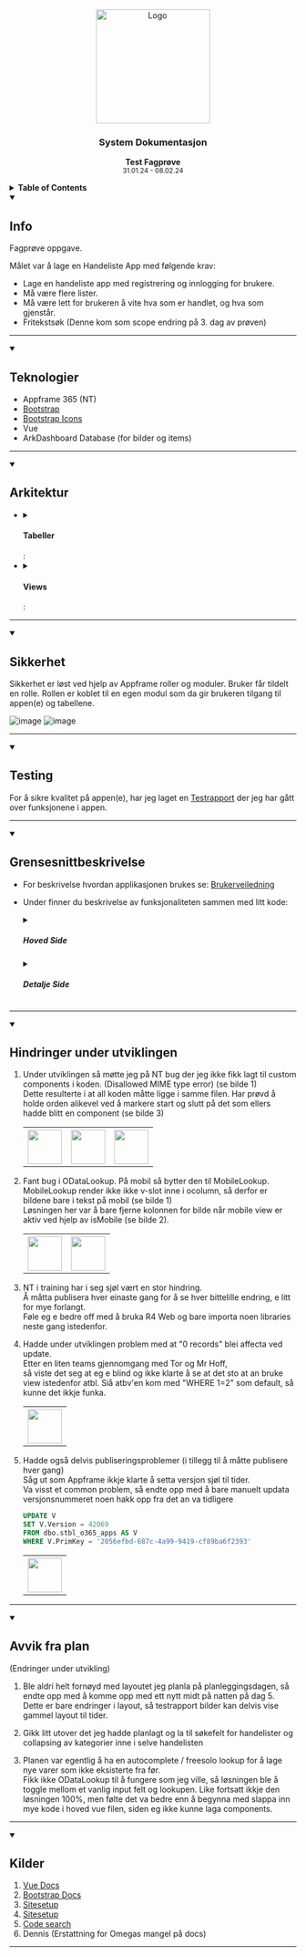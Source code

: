 <div align="center">
  <a href="https://github.com/ArvidWedtstein/Fagproove">
    <img src="https://content.energage.com/company-images/SE45893/SE45893_logo_orig.png" alt="Logo" width="200" height="200">
  </a>

  <h3 align="center">System Dokumentasjon</h3>

  <p align="center">
    <b>Test Fagprøve</b>
    <br />
    <sub>31.01.24 - 08.02.24</sub>
  </p>
</div>


      
<details>
  <summary>
    <b>Table of Contents</b>
  </summary>
  <ol>
    <li>
      <a href="#info">Info</a>
    </li>
    <li>
      <a href="#teknologier">Teknologier</a>
    </li>
    <li>
      <a href="#teknologier">Arkitektur</a>
       <ul>
        <li>
          <a href="#tabeller">Tabeller</a>
          <ul>
            <li>
              <a href="#sikkerhet-i-tabeller">Sikkerhet i Tabeller</a>
            </li>
          </ul>
        </li>
        <li>
          <a href="#views">Views</a>
        </li>
      </ul>
    </li>
    <li>
      <a href="#sikkerhet">Sikkerhet</a>
    </li>
    <li>
      <a href="#testing">Testing</a>
    </li>
    <li>
      <a href="#grensesnittbeskrivelse">Grensesnittbeskrivelse</a>
    </li>
    <li>
      <a href="#hindringer-under-utviklingen">Hindringer under utviklingen</a>
    </li>
    <li>
      <a href="#avvik-fra-plan">Avvik fra plan</a>
    </li>
    <li>
      <a href="#kilder">Kilder / Ressurser</a>
    </li>
  </ol>
</details>

<details open>
  <summary>
    <h2>Info</h2>
  </summary>
    
  Fagprøve oppgave.
  
  Målet var å lage en Handeliste App med følgende krav:
  - Lage en handeliste app med registrering og innlogging for brukere.
  - Må være flere lister.
  - Må være lett for brukeren å vite hva som er handlet, og hva som gjenstår.
  - Fritekstsøk (Denne kom som scope endring på 3. dag av prøven)

<hr>
</details>
<details open>
  <summary>
    <h2>Teknologier</h2>
  </summary>
    
- Appframe 365 (NT)
- [Bootstrap](https://getbootstrap.com/docs/5.0/getting-started/introduction/)
- [Bootstrap Icons](https://icons.getbootstrap.com)
- Vue
- ArkDashboard Database (for bilder og items)
<hr>
</details>
<details open>
  <summary>
    <h2>Arkitektur</h2>
  </summary>
  
 <ul>
    <li>
      <details>
          <summary>
            <h4>Tabeller</h4>:
          </summary>
        
  [Tabellstruktur](https://drawsql.app/teams/arvid/diagrams/tabellstruktur)
        
   <details>
      <summary>
        <h4>Sikkerhet i Tabeller</h4>:
      </summary>

  For tilgangsstyring så er sql triggere brukt.<br>
  Disse sørger for at ikke hvem som helst får lov å legge til, oppdatere eller slette rader.

  <table>
        <tr>
          <th>Tabell Navn</th>
          <th>Beskrivelse</th>
          <th>Regler Insert</th>
          <th>Regler Update</th>
          <th>Regler Delete</th>
          <th>Bilder</th>
        </tr>
        <tr>
          <td><b>atbl_ArvidWedtstein_Goods</b></td>
          <td>
            Dataene i denne tabellen er hentet direkte fra ArkDashboard databasen.<br>
            Dermed fikk jeg bilder, og slapp å inserte items selv.
          </td>
          <td>
            Kun brukere som har tabellen i permissiontables får lov å slette/redigere/legge til her.
          </td>
          <td>
            Kun brukere som har tabellen i permissiontables får lov å slette/redigere/legge til her.
          </td>
          <td>
            Kun brukere som har tabellen i permissiontables får lov å slette/redigere/legge til her.
          </td>
          <td>
            <table>
              <th>
                <img src="https://github.com/ArvidWedtstein/Fagproove/assets/71834553/2873e437-e421-4458-9430-ba7c4a84ec3e" width="60" />
              </th>
              <th>
                <img src="https://github.com/ArvidWedtstein/Fagproove/assets/71834553/633879f7-b9e1-4496-aa92-c3ce4f9fac41" width="60" />
              </th>
              <th>
                <img src="https://github.com/ArvidWedtstein/Fagproove/assets/71834553/d2f2a337-c603-4263-8f64-2d90ffae3293" width="60" />
              </th>
            </table>
          </td>
        </tr>
        <tr>
          <td><b>atbl_ArvidWedtstein_ShoppingLists</b></td>
          <td>Tabell som handelistene lagres i</td>
          <td>
          <p>
            Kun brukere som har tabellen i permissiontables får lov å legge til her.
          </p>
          </td>
          <td>
          <p>
            For oppdatering så må du eie handelisten som oppdateres, eller ha fått den tildelt i tillegg til å ha tilgang til å gjøre endringer her.<br>
          </p>
          </td>
          <td>
          <p>
            For å slette må du eie handelisten.
          </p>
          </td>
          <td>
            <table>
              <th>
                <img src="https://github.com/ArvidWedtstein/Fagproove/assets/71834553/f6b4e821-d8fc-4dd1-9c82-d10f34640797" width="60" />
              </th>
              <th>
                <img src="https://github.com/ArvidWedtstein/Fagproove/assets/71834553/ad05a4e4-7203-4428-a7f2-cc4725b8f09c" width="60" />
              </th>
              <th>
                <img src="https://github.com/ArvidWedtstein/Fagproove/assets/71834553/a336b9dd-d08b-4f91-85e5-c8fed418ea0c" width="60" />
              </th>
            </table>
          </td>
        </tr>
        <tr>
          <td><b>atbl_ArvidWedtstein_ShoppingListsItems</td>
          <td>
                Tabell som varene i en handeliste lagres i.<br> 
                Denne har en many-to-one relasjon med ShoppingLists tabellen og en relasjon til Goods tabellen.
          </td>
          <td>
           For å kunne legge til her må brukeren være en del av handelisten eller fått den tildelt og i tillegg ha tilgang til å gjøre endringer.<br>
          </td>
           <td>
            For å kunne legge til her må brukeren være en del av handelisten eller fått den tildelt og i tillegg ha tilgang til å gjøre endringer.<br>
          </td>
           <td>
           For å kunne legge til her må brukeren være en del av handelisten eller fått den tildelt og i tillegg ha tilgang til å gjøre endringer gjennom permissiontables
          </td>
          <td>
            <table>
              <th>
                <img src="https://github.com/ArvidWedtstein/Fagproove/assets/71834553/45b96cc2-70db-4237-a26c-0cdef9045487" width="60" />
              </th>
              <th>
                <img src="https://github.com/ArvidWedtstein/Fagproove/assets/71834553/fafacb52-2b96-49e8-b5f6-2cbed1a1b3c2" width="60" />
              </th>
              <th>
                <img src="https://github.com/ArvidWedtstein/Fagproove/assets/71834553/dbb916e3-f86d-4276-bc18-7009d7eeaead" width="60" />
              </th>
            </table>
          </td>
        </tr>
        <tr>
          <td>atbl_ArvidWedtstein_ShoppingListsSharedWith</td>
          <td>
                Tabell for å holde styr på hvem en handeliste har blitt delt med.<br>
                Har en many-to-one relasjon til Handeliste tabellen.
          </td>
          <td>
            Bare brukere som eier handelisten kan dele den videre.<br />
            Her ligger det også sjekk for at man ikke kan dele handelisten med eieren eller samme person to ganger.
          </td>
          <td>
             Bare brukere som eier handelisten kan oppdatere hvem som skal kunne se den.<br>
             Også her ligger det sjekk for at man ikke kan dele med samme person to ganger og ikke med eieren
          </td>
          <td>
            Bare brukere som eier handelisten kan fjerne delte folk.
          </td>
          <td>
            <table>
              <th>
                <img src="https://github.com/ArvidWedtstein/Fagproove/assets/71834553/90bb76c0-6e7b-4bae-b722-8d5e268e0555" width="60" />
              </th>
              <th>
                <img src="https://github.com/ArvidWedtstein/Fagproove/assets/71834553/2d4013d0-d452-4d50-841f-dcfd68d9fe54" width="60" />
              </th>
              <th>
                <img src="https://github.com/ArvidWedtstein/Fagproove/assets/71834553/dac51ae5-5540-4e60-bdb5-f7a31f3c0a78" width="60" />
              </th>
            </table>
          </td>
        </tr>
      </table>
  </details>
      </details>
    </li>
    <li>
      <details>
          <summary>
            <h4>Views</h4>:
          </summary>
        
  <table>
  <tr>
    <th>View Navn</th>
    <th>Beskrivelse</th>
    <th>Kode</th>
  </tr>
  <tr>
    <td>aviw_ArvidWedtstein_MyShoppingLists</td>
    <td>
      View for å begrense hvem som ser hvilke handelister.<br>
      Dette viewet tar med seg prosent fullført, hvem listen har blitt delt med for å vise "Shared with" på fremsiden som JSON.<br>
      Legger også til alle som har fått tildelt handelisten i søkekolonnen.
    </td>
    <td>
     <img src="https://github.com/ArvidWedtstein/Fagproove/assets/71834553/78e0cd7e-7fe2-4b99-acac-f2afabc8d5be" width="60" />
    </td>
  </tr>
  <tr>
    <td>aviw_ArvidWedtstein_ShoppingListsItems</td>
    <td>
      Eksisterer for å få med de siste relevante kolonnene for Søke kolonnen, i tilleg til å få med bilde, navn og kategori på varen.<br>
      Brukes på siden for å vise handelistens innhold.
    </td>
    <td>
      <img src="https://github.com/ArvidWedtstein/Fagproove/assets/71834553/c363a359-f5e9-4d78-bbd4-8a770cb1223d" width="48" />
    </td>
  </tr>
  <tr>
    <td>aviw_ArvidWedtstein_ShoppingListsSharedWith</td>
    <td>
      Dette viewet eksisterer bare for å få med navn på hvem handelisten(e) er delt med.
    </td>
    <td>
     <img src="https://github.com/ArvidWedtstein/Fagproove/assets/71834553/2227c50f-03d3-442e-bb12-4c9148468b34" width="48" />
    </td>
  </tr>
  <tr>
    <td>aviw_ArvidWedtstein_GoodsLkp</td>
    <td>
      Dette viewet eksisterer bare som datasource for lookupen til å legge til ny vare.<br>
      Viewet tar seg seg dine "personlige" varer so mdu har laget, samt de som eventuelt ble laget av noen i samme handleliste som du er en del av.</td>
    <td>
     <img src="https://github.com/ArvidWedtstein/Fagproove/assets/71834553/c3ef58bb-21f0-4365-803a-30da0d99d051" width="48" />
    </td>
  </tr>
</table>
      </details>
    </li>
  </ul>
  
  <hr />
</details>
<details open>
  <summary>
    <h2>Sikkerhet</h2>
  </summary>
    
  Sikkerhet er løst ved hjelp av Appframe roller og moduler.
  Bruker får tildelt en rolle. Rollen er koblet til en egen modul som da gir brukeren tilgang til appen(e) og tabellene.
  
  ![image](https://github.com/ArvidWedtstein/Fagproove/assets/71834553/0a9f2864-7bc9-4ea0-9a3f-412339a1ea1f)
  ![image](https://github.com/ArvidWedtstein/Fagproove/assets/71834553/8647a516-2559-4f8b-9969-6d4cdfa02892)

<hr />
</details>
<details open>
  <summary>
    <h2>Testing</h2>
  </summary>
    
For å sikre kvalitet på appen(e), har jeg laget en [Testrapport](https://github.com/ArvidWedtstein/Fagproove/blob/main/Test_Report.md) der jeg har gått over funksjonene i appen.

<hr />
</details>
<details open>
  <summary>
    <h2>Grensesnittbeskrivelse</h2>
  </summary>

- For beskrivelse hvordan applikasjonen brukes se:
  [Brukerveiledning](https://github.com/ArvidWedtstein/Fagproove/wiki)

- Under finner du beskrivelse av funksjonaliteten sammen med litt kode:

    <details>
      <summary>
        <h5>Hoved Side</h5>
      </summary>
      <table>
        <tr>
          <th>Funksjoner</th>
          <th>Beskrivelse</th>
          <th>Kode</th>
          <th>Bilder</th>
        </tr>
        <tr>
          <td>Opprette ny handleliste</td>
          <td>
          <p>
            Her vil bruker kunne opprette ny handeliste. <br>
            Dette er løst med å kalle på en funksjon med -1 index for å lage ny rad. (Bilde 1).<br>
            Funksjonen setter da indeksen på datasourcen til indeksen fra parameteren og setter CreateNewRef verdien til true.<br>
            Indeksen settes for å kunne redigere rett rad i modalen eller for at den ikke skal vise en annen verdi når en lager ny liste siden denne funksjonen brukes til å både opprette og redigere handeliste (bilde 2). <br>
            CreateNewRef brukes for å justere på modal tittel og lagringsknappen avhengig om bruker skal opprette eller redigere (bilde 3).
          </p>
          </td>
          <td>
            <table>
              <th>
                <img src="https://github.com/ArvidWedtstein/Fagproove/assets/71834553/b947ce12-290c-414b-aceb-fc4d5aa65b3e" width="60" />
              </th>
              <th>
                <img src="https://github.com/ArvidWedtstein/Fagproove/assets/71834553/a666985a-2cd5-4afc-b32b-540a0de20924" width="60" />
              </th>
              <th>
                <img src="https://github.com/ArvidWedtstein/Fagproove/assets/71834553/188f3c55-8baa-47da-bdc3-b784847bae06" width="60" />
              </th>
            </table>
          </td>
          <td>
            <table>
              <th>
                <img src="https://github.com/ArvidWedtstein/Fagproove/assets/71834553/0e7025e5-3653-4cb3-8b30-7a2a24dc85a4" width="60" />
              </th>
              <th>
                <img src="https://github.com/ArvidWedtstein/Fagproove/assets/71834553/54504e25-327b-41a7-882f-655ba58521e8" width="60" />
              </th>
              <th>
                <img src="https://github.com/ArvidWedtstein/Fagproove/assets/71834553/084497fa-64c4-493d-aafb-babf1261a1c2" width="60" />
              </th>
              <th>
                <img src="https://github.com/ArvidWedtstein/Fagproove/assets/71834553/3012eb71-ba13-4c74-b8fb-398c4d633f3f" width="60" />
              </th>
            </table>
          </td>
        </tr>
        <tr>
          <td>Redigere handleliste</td>
          <td>
            Redigering av handeliste gjøres gjennom en dropdown meny (bilde 1).<br>
            Denne kaller på samme funksjon som når en lager ny handeliste, bare med indeksen til nåværende rad (bilde 2).<br>
            En modal med mulighet for å redigere navn og delte personer åpnes (se bilde 3). 
          </td>
          <td>
            <table>
              <th>
                <img src="https://github.com/ArvidWedtstein/Fagproove/assets/71834553/d2a2591d-0be2-4e27-aac4-cd32a208e47c" width="60" />
              </th>
              <th>
                <img src="https://github.com/ArvidWedtstein/Fagproove/assets/71834553/a1588061-4658-4a0f-85db-fd64211f927e" width="60" />
              </th>
              <th>
                <img src="https://github.com/ArvidWedtstein/Fagproove/assets/71834553/277a1761-802b-46fe-b010-97547a613129" width="60" />
              </th>
            </table>
          </td>
          <td>
           <table>
              <th>
                <img src="https://github.com/ArvidWedtstein/Fagproove/assets/71834553/c78bce06-b51e-4664-81ce-bd59797676a3" width="60" />
              </th>
              <th>
                <img src="https://github.com/ArvidWedtstein/Fagproove/assets/71834553/8222b7f4-1c07-43ef-8bef-5bc514e5ea5d" width="60" />
              </th>
              <th>
                <img src="https://github.com/ArvidWedtstein/Fagproove/assets/71834553/8142659b-ea2f-407b-89db-227c635bb02d" width="60" />
              </th>
              <th>
                <img src="https://github.com/ArvidWedtstein/Fagproove/assets/71834553/8142659b-ea2f-407b-89db-227c635bb02d" width="60" />
              </th>
            </table>
          </td>
        </tr>
        <tr>
          <td>Slette handeliste.</td>
          <td>
            Sletting av handeliste foregår gjennom en dropdown (samme som brukes for å redigere) (se bilde 1).<br>
            Delete knappen i dropdownen trigger en funksjon som ber brukeren bekrefte sletting av handelisten (for å unngå sletting med uhell) (se bilde 2).<br>
            Trykker brukeren ok, så slettes raden fra tabellen.
          </td>
          <td>
            <table>
              <th>
                <img src="https://github.com/ArvidWedtstein/Fagproove/assets/71834553/2026915c-2eee-4520-a18f-eef57390b681" width="60" />
              </th>
              <th>
                <img src="https://github.com/ArvidWedtstein/Fagproove/assets/71834553/368ee55d-433a-406a-beb4-25cb107fde52" width="60" />
              </th>
            </table>
          </td>
          <td>
           <table>
              <th>
                <img src="https://github.com/ArvidWedtstein/Fagproove/assets/71834553/a6c8d8d0-d0f5-442b-b6fe-e8bd493b8ca7" width="60" />
              </th>
              <th>
                <img src="https://github.com/ArvidWedtstein/Fagproove/assets/71834553/2e6a912c-9351-4d41-b9ca-5c3db071880f" width="60" />
              </th>
            </table>
          </td>
        </tr>
        <tr>
          <td>Søkefelt</td>
          <td>
            Til søkefelt brukte jeg SearchInput componenten til appframe rammeverket.<br>
            Når inputen i søkefeltet endres kjøres en funksjon som setter filterobject på søkekolonnen til handeliste datasourcen.
            Søkekolonnen er de relevante feltene joinet sammen til en string i MyShoppingLists viewet.
          </td>
          <td>
            <table>
              <th>
                <img src="https://github.com/ArvidWedtstein/Fagproove/assets/71834553/8fff3a3c-fce1-4247-9530-26d6cb5f4d3e" width="60" />
              </th>
              <th>
                <img src="https://github.com/ArvidWedtstein/Fagproove/assets/71834553/3db02a23-8c26-461e-a683-aff983e289e2" width="60" />
              </th>
              <th>
                <img src="https://github.com/ArvidWedtstein/Fagproove/assets/71834553/7ec1ebcd-7f0e-4cec-b43a-c8d1913ba65f" width="60" />
              </th>
            </table>
          </td>
          <td>
            <table>
              <th>
                <img src="https://github.com/ArvidWedtstein/Fagproove/assets/71834553/426b1b4a-5bb8-4d6c-8fc1-97fad9141e97" width="60" />
              </th>
              <th>
                <img src="https://github.com/ArvidWedtstein/Fagproove/assets/71834553/30559206-592f-462b-8441-84e3257efa27" width="60" />
              </th>
              <th>
                <img src="https://github.com/ArvidWedtstein/Fagproove/assets/71834553/80db6e94-da5f-4ca3-9350-a78abedfdefe" width="60" />
              </th>
              <th>
                <img src="https://github.com/ArvidWedtstein/Fagproove/assets/71834553/15f7fd52-8bae-4999-9229-c197d30e443e" width="60" />
              </th>
            </table>
          </td>
        </tr>
      </table>
    </details>

  <details>
    <summary><h5>Detalje Side</h5></summary>

    <table>
        <tr>
          <th>Funksjoner</th>
          <th>Beskrivelse</th>
          <th>Kode</th>
          <th>Bilder</th>
        </tr>
      <tr>
          <td>Legge til ny vare</td>
          <td></td>
          <td></td>
          <td> 
            <table>
              <th>
                <img src="https://github.com/ArvidWedtstein/Fagproove/assets/71834553/794e30d6-f025-4296-a0a2-8878ea04a12d" width="60" />
              </th>
              <th>
                <img src="https://github.com/ArvidWedtstein/Fagproove/assets/71834553/0ef658d4-e8b8-4df6-8b88-b097a37a6557" width="60" />
              </th>
              <th>
                <img src="https://github.com/ArvidWedtstein/Fagproove/assets/71834553/001e2abb-622e-46b2-a9d7-73f106f259be" width="60" />
              </th>
              <th>
                <img src="https://github.com/ArvidWedtstein/Fagproove/assets/71834553/f5d89137-e652-418d-9598-49f97575d48a" width="60" />
              </th>
              <th>
                <img src="https://github.com/ArvidWedtstein/Fagproove/assets/71834553/70cf9d8f-06ce-4e38-b09f-c6258b86815b" width="60" />
              </th>
            </table>
          </td>
        </tr>
       <tr>
          <td>Opprette ny vare</td>
          <td>Brukeren skal kunne opprette ny vare ved å trykke på "create new item" checkboksen i ny vare dialogen. Brukeren skal ha kunne skrive inn navnet på ønsket vare og så fortsette som vanlig. Varen skal da være tilgjengelig når brukeren legger til nye varer i senere tid.</td>
          <td></td>
          <td> 
            <table>
              <th>
                <img src="https://github.com/ArvidWedtstein/Fagproove/assets/71834553/3f8ff043-5961-44b8-8969-75f6c5df0484" width="60" />
              </th>
              <th>
                <img src="https://github.com/ArvidWedtstein/Fagproove/assets/71834553/2e29d3e4-8319-43f1-aa28-33f82ddd0710" width="60" />
              </th>
              <th>
                <img src="https://github.com/ArvidWedtstein/Fagproove/assets/71834553/7c938445-fc65-4476-b621-dadf76a5af80" width="60" />
              </th>
            </table>
          </td>
        </tr>
      <tr>
          <td>Redigere vare</td>
          <td>Brukeren skal kunne redigere antall, vare og enhet ved redigering av varen.</td>
          <td></td>
          <td> 
            <table>
              <th>
                <img src="https://github.com/ArvidWedtstein/Fagproove/assets/71834553/fe44796c-b47b-494f-9720-36e0c9161fa7" width="60" />
              </th>
              <th>
                <img src="https://github.com/ArvidWedtstein/Fagproove/assets/71834553/524b598d-c5c1-49a2-a428-5cc9658e9cec" width="60" />
              </th>
              <th>
                <img src="https://github.com/ArvidWedtstein/Fagproove/assets/71834553/8d7dc36f-94e0-4e04-b9d0-c9bc0b49225f" width="60" />
              </th>
              <th>
                <img src="https://github.com/ArvidWedtstein/Fagproove/assets/71834553/7da88d81-49fe-45a5-877e-37998d11e0c3" width="60" />
              </th>
            </table>
          </td>
        </tr>
      <tr>
          <td>Slette vare</td>
          <td>
             Sletting av vare foregår gjennom en dropdown (samme som brukes for å redigere) (se bilde 1).<br>
            Delete knappen i dropdownen trigger en funksjon som ber brukeren bekrefte sletting av varen (for å unngå sletting med uhell) (se bilde 2).<br>
            Trykker brukeren ok, så slettes raden fra tabellen.
          </td>
          <td>
            <table>
              <th>
                <img src="https://github.com/ArvidWedtstein/Fagproove/assets/71834553/8f49989f-0c0e-4d92-8522-737951d06b91" width="60" />
              </th>
              <th>
                <img src="https://github.com/ArvidWedtstein/Fagproove/assets/71834553/3760300e-13d3-4357-b4c4-4b816a2f4ef1" width="60" />
              </th>
            </table>
          </td>
          <td> 
            <table>
              <th>
                <img src="https://github.com/ArvidWedtstein/Fagproove/assets/71834553/18d328e2-fa31-42ca-b42e-5b08ca6cedbc" width="60" />
              </th>
              <th>
                <img src="https://github.com/ArvidWedtstein/Fagproove/assets/71834553/08a8ef3b-9db0-4db7-a592-ac501fd50c32" width="60" />
              </th>
            </table>
          </td>
        </tr>
      <tr>
          <td>Krysse ut vare</td>
          <td>
            Utkryssing av varer skjer gjennom checkbox input som trigger checkItem funksjonen (se bilde 1).<br>
            Funksjonen sjekker om resten av varene i kategorien også er huket av, vis dette skulle være tilfellet, så slås kategorien sammen (se bilde 2)
          </td>
          <td>
            <table>
              <th>
                <img src="https://github.com/ArvidWedtstein/Fagproove/assets/71834553/a6e5e885-54dc-460f-95d9-1320ec01c750" width="60" />
              </th>
              <th>
                <img src="https://github.com/ArvidWedtstein/Fagproove/assets/71834553/b74640e5-c974-4ed4-9336-1d6b40ad2d81" width="60" />
              </th>
            </table>
          </td>
          <td> 
            <table>
              <th>
                <img src="https://github.com/ArvidWedtstein/Fagproove/assets/71834553/f4a798c0-711a-4199-878d-78d342929465" width="60" />
              </th>
              <th>
                <img src="https://github.com/ArvidWedtstein/Fagproove/assets/71834553/93ec77d6-1ec6-45ef-b2bd-affaf94be0f6" width="60" />
              </th>
              <th>
                <img src="https://github.com/ArvidWedtstein/Fagproove/assets/71834553/9f209cdd-3ab1-4e06-bd91-6ca5cda77e0a" width="60" />
              </th>
            </table>
          </td>
        </tr>
         <tr>
          <td>Søkefelt</td>
          <td>
            Til søkefelt brukte jeg SearchInput componenten til appframe rammeverket (se bilde 1).<br>
            Når inputen i søkefeltet endres kjøres en funksjon som setter filterobject på søkekolonnen til handeliste datasourcen. (se bilde 2)<br>
            Søkekolonnen er de relevante feltene fra Goods tabellen joinet sammen til en string som en computed column (se bilde 3).<br>
            Denne kolonnen er videre joinet med andre relevante felt fra ShoppingListsItems tabellen (se bilde 4).
          </td>
          <td>
            <table>
              <th>
                <img src="https://github.com/ArvidWedtstein/Fagproove/assets/71834553/e8c5e29f-f5d3-43db-8f13-b9095579308c" width="60" />
              </th>
              <th>
                <img src="https://github.com/ArvidWedtstein/Fagproove/assets/71834553/c9ce4ff5-95ab-450c-974e-bed835144a77" width="60" />
              </th>
              <th>
                <img src="https://github.com/ArvidWedtstein/Fagproove/assets/71834553/ba1b8179-46b6-4d4f-a1b4-b71f72bccbab" width="60" />
              </th>
              <th>
                <img src="https://github.com/ArvidWedtstein/Fagproove/assets/71834553/87a1a057-7b47-4dcf-b021-e4c50b8919d8" width="60" />
              </th>
            </table>
          </td>
          <td> 
            <table>
              <th>
                <img src="https://github.com/ArvidWedtstein/Fagproove/assets/71834553/24c3e900-6529-4ddc-99ee-e0eab7b8b71b" width="60" />
              </th>
              <th>
                <img src="https://github.com/ArvidWedtstein/Fagproove/assets/71834553/e2bf7d70-0551-4f91-b462-f8b691f79545" width="60" />
              </th>
              <th>
                <img src="https://github.com/ArvidWedtstein/Fagproove/assets/71834553/7e1f8586-4a40-4050-b0bf-63563da6b091" width="60" />
              </th>
              <th>
                <img src="https://github.com/ArvidWedtstein/Fagproove/assets/71834553/c01e2f6e-e70e-4d76-9808-39d82fb18b30" width="60" />
              </th>
              <th>
                <img src="https://github.com/ArvidWedtstein/Fagproove/assets/71834553/9255288f-3d3a-4cde-8c74-4705dacd3406" width="60" />
              </th>
            </table>
          </td>
        </tr>
      </table>
    </details>
    
<hr />
</details>
<details open>
  <summary>
    <h2>Hindringer under utviklingen</h2>
  </summary>

  <ol>
    <li>
      <p>
        Under utviklingen så møtte jeg på NT bug der jeg ikke fikk lagt til custom components i koden. (Disallowed MIME type error) (se bilde 1)<br>
        Dette resulterte i at all koden måtte ligge i samme filen. Har prøvd å holde orden alikevel ved å markere start og slutt på det som ellers hadde blitt en component (se bilde 3)
      </p>
      <table>
        <th><img src="https://github.com/ArvidWedtstein/Fagproove/assets/71834553/bf3a069d-426a-4754-9824-80efc8b597d2" width="60"></th>
        <th><img src="https://github.com/ArvidWedtstein/Fagproove/assets/71834553/af97cd91-8b90-4491-8e62-49795f95f486" width="60"></th>
        <th><img src="https://github.com/ArvidWedtstein/Fagproove/assets/71834553/92b6bbd7-289d-4d28-9208-1715400fb68b" width="60"></th>
      </table>    
    </li>
    <li>
      <p>
        Fant bug i ODataLookup. På mobil så bytter den til MobileLookup. MobileLookup render ikke ikke v-slot inne i ocolumn, så derfor er bildene bare i tekst på mobil (se bilde 1)<br>
        Løsningen her var å bare fjerne kolonnen for bilde når mobile view er aktiv ved hjelp av isMobile (se bilde 2). 
      </p>
      <table>
        <th><img src="https://github.com/ArvidWedtstein/Fagproove/assets/71834553/e8dec4d3-ec48-456e-9672-ecd2fdff2346" width="60"></th>
        <th><img src="https://github.com/ArvidWedtstein/Fagproove/assets/71834553/6800d777-9f58-4d25-b961-8b8ae7d8d186" width="60"></th>
      </table>    
    </li>
    <li>
      <p>
        NT i training har i seg sjøl vært en stor hindring.<br>
        Å måtta publisera hver einaste gang for å se hver bittelille endring, e litt for mye forlangt.<br>
        Føle eg e bedre off med å bruka R4 Web og bare importa noen libraries neste gang istedenfor.
      </p>
    </li>
    <li>
      <p>
        Hadde under utviklingen problem med at "0 records" blei affecta ved update.<br>
        Etter en liten teams gjennomgang med Tor og Mr Hoff, <br>
        så viste det seg at eg e blind og ikke klarte å se at det sto at an bruke view istedenfor atbl.
        Siå atbv'en kom med "WHERE 1=2" som default, så kunne det ikkje funka.
      </p>
      <table>
        <th><img src="https://github.com/ArvidWedtstein/Fagproove/assets/71834553/41984788-66c4-4755-b1a6-da0c55806a26" width="60"></th>
      </table>  
    </li>
    <li>
      <p>
        Hadde også delvis publiseringsproblemer (i tillegg til å måtte publisere hver gang)<br>
        Såg ut som Appframe ikkje klarte å setta versjon sjøl til tider.<br>
        Va visst et common problem, så endte opp med å bare manuelt updata versjonsnummeret noen hakk opp fra det an va tidligere
      </p>
      
  ```sql
  UPDATE V
  SET V.Version = 42069
  FROM dbo.stbl_o365_apps AS V
  WHERE V.PrimKey = '2056efbd-687c-4a99-9419-cf89ba6f2393'
  ```
  <table>
    <th><img src="https://github.com/ArvidWedtstein/Fagproove/assets/71834553/7d391b1d-0d30-4dce-a51f-59d9b0b54377" width="60"></th>
  </table>
    </li>
  </ol>
<hr />
</details>
<details open>
  <summary>
    <h2>Avvik fra plan</h2> (Endringer under utvikling)
  </summary>

  <ol>
    <li>
      <p>
        Ble aldri helt fornøyd med layoutet jeg planla på planleggingsdagen, så endte opp med å komme opp med ett nytt midt på natten på dag 5. <br>
        Dette er bare endringer i layout, så testrapport bilder kan delvis vise gammel layout til tider.
      </p>
    </li>
    <li>
      <p>
        Gikk litt utover det jeg hadde planlagt og la til søkefelt for handelister og collapsing av kategorier inne i selve handelisten
      </p>
    </li>
    <li>
      <p>
        Planen var egentlig å ha en autocomplete / freesolo lookup for å lage nye varer som ikke eksisterte fra før.<br>
        Fikk ikke ODataLookup til å fungere som jeg ville, så løsningen ble å toggle mellom et vanlig input felt og lookupen.
        Like fortsatt ikkje den løsningen 100%, men følte det va bedre enn å begynna med slappa inn mye kode i hoved vue filen, siden eg ikke kunne laga components. 
      </p>
    </li>
  </ol>
 
<hr />
</details>
<details open>
  <summary>
    <h2>Kilder</h2>
  </summary>

  <ol>
    <li>
      <a href="https://vuejs.org/guide/introduction.html" title="Vue Docs">Vue Docs</a>
    </li>
    <li>
      <a href="https://getbootstrap.com/docs/5.0/getting-started/introduction/">Bootstrap Docs</a>
    </li>
    <li>
      <a href="#">Sitesetup</a>
    </li>
    <li>
      <a href="#">Sitesetup</a>
    </li>
    <li>
      <a href="#">Code search</a>
    </li>
    <li>
      Dennis (Erstattning for Omegas mangel på docs)
    </li>
  </ol>
 
<hr />
</details>
